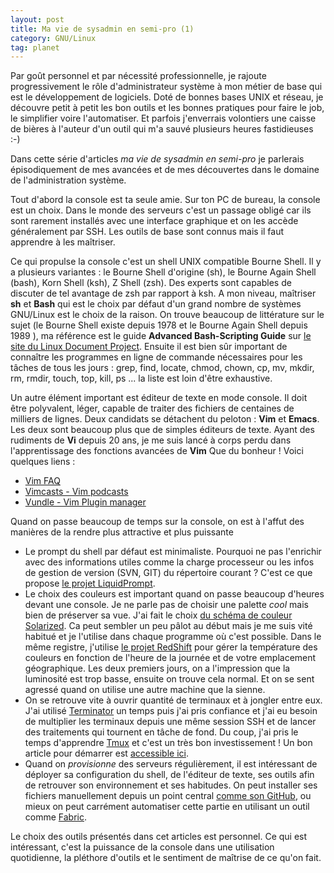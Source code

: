 ```yaml
---
layout: post
title: Ma vie de sysadmin en semi-pro (1)
category: GNU/Linux
tag: planet
---
```


Par goût personnel et par nécessité professionnelle, je rajoute progressivement le rôle
d'administrateur système à mon métier de base qui est le développement de logiciels.<!-- more --> Doté de
bonnes bases UNIX et réseau, je découvre petit à petit les bon outils et les bonnes pratiques
pour faire le job, le simplifier voire l'automatiser. Et parfois j'enverrais volontiers une
caisse de bières à l'auteur d'un outil qui m'a sauvé plusieurs heures fastidieuses :-)

Dans cette série d'articles *ma vie de sysadmin en semi-pro* je parlerais épisodiquement de mes
avancées et de mes découvertes dans le domaine de l'administration système.

Tout d'abord la console est ta seule amie. Sur ton PC de bureau, la console est un choix. Dans
le monde des serveurs c'est un passage obligé car ils sont rarement installés avec une interface
graphique et on les accède généralement par SSH. Les outils de base sont connus mais il faut
apprendre à les maîtriser.

Ce qui propulse la console c'est un shell UNIX compatible Bourne Shell. Il y a plusieurs variantes :
le Bourne Shell d'origine (sh), le Bourne Again Shell (bash), Korn Shell (ksh), Z Shell (zsh). Des
experts sont capables de discuter de tel avantage de zsh par rapport à ksh. A mon niveau, maîtriser
**sh** et **Bash** qui est le choix par défaut d'un grand nombre de systèmes GNU/Linux est le choix
de la raison. On trouve beaucoup de littérature sur le sujet (le Bourne Shell existe depuis 1978 et
le Bourne Again Shell depuis 1989 ), ma référence est le guide **Advanced Bash-Scripting Guide** sur
[le site du Linux Document Project](http://www.tldp.org/guides.html). Ensuite il est bien sûr
important de connaître les programmes en ligne de commande nécessaires pour les tâches de tous les
jours : grep, find, locate, chmod, chown, cp, mv, mkdir, rm, rmdir, touch, top, kill, ps ... la
liste est loin d'être exhaustive.

Un autre élément important est éditeur de texte en mode console. Il doit être polyvalent, léger,
capable de traiter des fichiers de centaines de milliers de lignes. Deux candidats se détachent du
peloton : **Vim** et **Emacs**. Les deux sont beaucoup plus que de simples éditeurs de texte. Ayant
des rudiments de **Vi** depuis 20 ans, je me suis lancé à corps perdu dans l'apprentissage des
fonctions avancées de **Vim**  Que du bonheur ! Voici quelques liens :

*   [Vim FAQ](https://github.com/chrisbra/vim_faq)
*   [Vimcasts - Vim podcasts](http://vimcasts.org)
*   [Vundle - Vim Plugin manager](https://github.com/gmarik/vundle)

Quand on passe beaucoup de temps sur la console, on est à l'affut des manières de la rendre plus
attractive et plus puissante

*   Le prompt du shell par défaut est minimaliste. Pourquoi ne pas l'enrichir avec des informations
    utiles comme la charge processeur ou les infos de gestion de version (SVN, GIT) du répertoire
    courant ?  C'est ce que propose [le projet
    LiquidPrompt](https://github.com/nojhan/liquidprompt).
*   Le choix des couleurs est important quand on passe beaucoup d'heures devant une console. Je ne
    parle pas de choisir une palette *cool* mais bien de préserver sa vue. J'ai fait le choix [du
    schéma de couleur Solarized](https://github.com/altercation/solarized). Ca peut sembler un peu
    pâlot au début mais je me suis vité habitué et je l'utilise dans chaque programme où c'est
    possible. Dans le même registre, j'utilise [le projet RedShift](https://launchpad.net/redshift)
    pour gérer la température des couleurs en fonction de l'heure de la journée et de votre
    emplacement géographique. Les deux premiers jours, on a l'impression que la luminosité est trop
    basse, ensuite on trouve cela normal. Et on se sent agressé quand on utilise une autre machine
    que la sienne.
*   On se retrouve vite à ouvrir quantité de terminaux et à jongler entre eux. J'ai utilisé
    [Terminator](http://www.tenshu.net/p/terminator.html) un temps puis j'ai pris confiance et j'ai
    eu besoin de multiplier les terminaux depuis une même session SSH et de lancer des traitements
    qui tournent en tâche de fond. Du coup, j'ai pris le temps d'apprendre
    [Tmux](http://tmux.sourceforge.net) et c'est un très bon investissement ! Un bon article pour
    démarrer est [accessible
    ici](http://blog.hawkhost.com/2010/06/28/tmux-the-terminal-multiplexer).
*   Quand on *provisionne* des serveurs régulièrement, il est intéressant de déployer sa
    configuration du shell, de l'éditeur de texte, ses outils afin de retrouver son environnement et
    ses habitudes. On peut installer ses fichiers manuellement depuis un point central [comme son
    GitHub](https://github.com/kianby/dotfiles), ou mieux on peut carrément automatiser cette partie
    en utilisant un outil comme [Fabric](https://github.com/fabric/fabric).

Le choix des outils présentés dans cet articles est personnel. Ce qui est intéressant, c'est la
puissance de la console dans une utilisation quotidienne, la pléthore d'outils et le sentiment de
maîtrise de ce qu'on fait.
